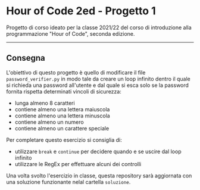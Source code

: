 # Hour of Code 2ed - Progetto 1

Progetto di corso ideato per la classe 2021/22 del corso di introduzione alla programmazione "Hour of Code", seconda edizione.

---

## Consegna

L'obiettivo di questo progetto è quello di modificare il file `password_verifier.py` in modo tale da creare un loop infinito dentro il quale si richieda una password all'utente e dal quale si esca solo se la password fornita rispetta determinati vincoli di sicurezza:
- lunga almeno 8 caratteri
- contiene almeno una lettera maiuscola
- contiene almeno una lettera minuscola
- contiene almeno un numero
- contiene almeno un carattere speciale

Per completare questo esercizio si consiglia di:

- utilizzare `break` e `continue` per decidere quando e se uscire dal loop infinito
- utilizzare le RegEx per effettuare alcuni dei controlli

Una volta svolto l'esercizio in classe, questa repository sarà aggiornata con una soluzione funzionante nelal cartella `soluzione`.
